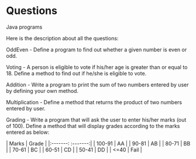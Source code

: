 # Questions
Java programs

Here is the description about all the questions:



OddEven - Define a program to find out whether a given number is even or odd.

Voting - A person is eligible to vote if his/her age is greater than or equal to 18. Define a method to find out if he/she is eligible to vote.

Addition - Write a program to print the sum of two numbers entered by user by defining your own method.

Multiplication - Define a method that returns the product of two numbers entered by user.

Grading - Write a program that will ask the user to enter his/her marks (out of 100). Define a method that will display grades according to the marks entered as below:

|  Marks  | Grade   |
|:-------: :-------:|
| 100-91  |   AA    |
|  90-81  |   AB    |
|  80-71  |   BB    |
|  70-61  |   BC    |
|  60-51  |   CD    |
|  50-41  |   DD    |
|   <=40  |  Fail   |
